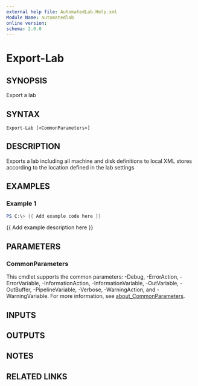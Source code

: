 ```yaml
---
external help file: AutomatedLab.Help.xml
Module Name: automatedlab
online version:
schema: 2.0.0
---
```


# Export-Lab

## SYNOPSIS
Export a lab

## SYNTAX

```
Export-Lab [<CommonParameters>]
```

## DESCRIPTION
Exports a lab including all machine and disk definitions to local XML stores according to the location defined in the lab settings

## EXAMPLES

### Example 1
```powershell
PS C:\> {{ Add example code here }}
```

{{ Add example description here }}

## PARAMETERS

### CommonParameters
This cmdlet supports the common parameters: -Debug, -ErrorAction, -ErrorVariable, -InformationAction, -InformationVariable, -OutVariable, -OutBuffer, -PipelineVariable, -Verbose, -WarningAction, and -WarningVariable. For more information, see [about_CommonParameters](http://go.microsoft.com/fwlink/?LinkID=113216).

## INPUTS

## OUTPUTS

## NOTES

## RELATED LINKS

